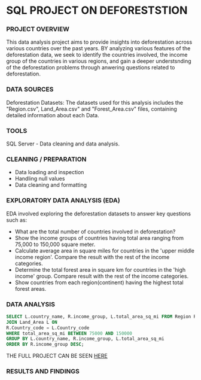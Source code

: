 # SQL PROJECT ON DEFORESTSTION

### PROJECT OVERVIEW

This data analysis project aims to provide insights into deforestation across various countries over the past years. BY analyzing various features of the deforestation data, we seek to identify the countries involved, the income group of the countries in various regions, and gain a deeper understsnding of the deforestation problems through anwering questions related to deforestation.

### DATA SOURCES

Deforestation Datasets: The datasets used for this analysis includes the "Region.csv", Land_Area.csv" and "Forest_Area.csv" files, containing detailed information about each Data.

### TOOLS

SQL Server - Data cleaning and data analysis.

### CLEANING / PREPARATION

- Data loading and inspection
- Handling null values
- Data cleaning and formatting

### EXPLORATORY DATA ANALYSIS (EDA)

EDA involved exploring the deforestation datasets to answer key questions such as:
- What are the total number of countries involved in deforestation? 
- Show the income groups of countries having total area ranging from 75,000 to 150,000 square meter.
- Calculate average area in square miles for countries in the 'upper middle income region'. Compare the result with the rest of the income categories.
- Determine the total forest area in square km for countries in the 'high income' group. Compare result with the rest of the income categories.
- Show countries from each region(continent) having the highest total forest areas. 

### DATA ANALYSIS

~~~SQL
SELECT L.country_name, R.income_group, L.total_area_sq_mi FROM Region R
JOIN Land_Area L ON 
R.Country_code = L.Country_code
WHERE total_area_sq_mi BETWEEN 75000 AND 150000
GROUP BY L.country_name, R.income_group, L.total_area_sq_mi
ORDER BY R.income_group DESC;
~~~

THE FULL PROJECT CAN BE SEEN [HERE](https://github.com/Mercy-Coker/SQL/blob/main/SQL_PROJECT..sql)

### RESULTS AND FINDINGS

